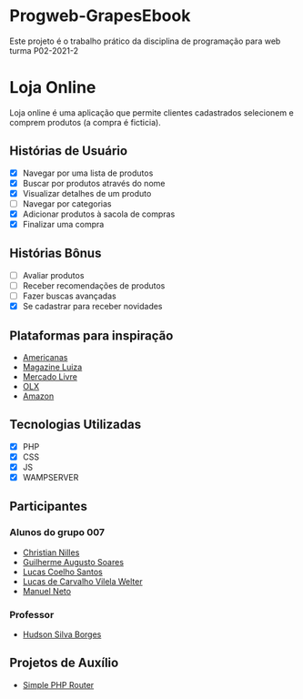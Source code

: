 # Progweb-GrapesEbook

Este projeto é o trabalho prático da disciplina de programação para web turma P02-2021-2

# Loja Online

Loja online é uma aplicação que permite clientes cadastrados selecionem e comprem produtos (a compra é ficticia).

## Histórias de Usuário

- [x] Navegar por uma lista de produtos
- [x] Buscar por produtos através do nome
- [x] Visualizar detalhes de um produto
- [ ] Navegar por categorias
- [x] Adicionar produtos à sacola de compras
- [x] Finalizar uma compra

## Histórias Bônus

- [ ] Avaliar produtos
- [ ] Receber recomendações de produtos
- [ ] Fazer buscas avançadas
- [x] Se cadastrar para receber novidades

## Plataformas para inspiração

- [Americanas](https://www.americanas.com.br)
- [Magazine Luiza](https://www.magazineluiza.com.br)
- [Mercado Livre](https://www.mercadolivre.com.br)
- [OLX](https://www.olx.com.br)
- [Amazon](https://www.amazon.com)

## Tecnologias Utilizadas

- [x] PHP
- [x] CSS
- [x] JS
- [x] WAMPSERVER

## Participantes

### Alunos do grupo 007

- [Christian Nilles](https://github.com/ChristianNilles)
- [Guilherme Augusto Soares]()
- [Lucas Coelho Santos](https://github.com/LucasCoelhoSantos)
- [Lucas de Carvalho Vilela Welter]()
- [Manuel Neto]()

### Professor

- [Hudson Silva Borges](https://github.com/hsborges)

## Projetos de Auxílio

- [Simple PHP Router](https://github.com/steampixel/simplePHPRouter)
